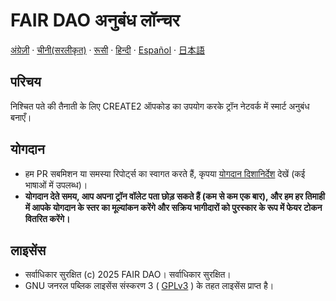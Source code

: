 # FAIR DAO अनुबंध लॉन्चर

[अंग्रेज़ी](README.md)  ·  [चीनी(सरलीकृत)](README_CN.md)  ·  [रूसी](README_RU.md)  ·  [हिन्दी](README_HI.md)  ·  [Español](README_ES.md)  ·  [日本語](README_JA.md)

## परिचय
निश्चित पते की तैनाती के लिए CREATE2 ऑपकोड का उपयोग करके ट्रॉन नेटवर्क में स्मार्ट अनुबंध बनाएँ।

## योगदान

* हम PR सबमिशन या समस्या रिपोर्ट्स का स्वागत करते हैं, कृपया [योगदान दिशानिर्देश](CONTRIBUTING_HI.md) देखें (कई भाषाओं में उपलब्ध)।
* **योगदान देते समय, आप अपना ट्रॉन वॉलेट पता छोड़ सकते हैं (कम से कम एक बार), और हम हर तिमाही में आपके योगदान के स्तर का मूल्यांकन करेंगे और सक्रिय भागीदारों को पुरस्कार के रूप में फेयर टोकन वितरित करेंगे।**

## लाइसेंस

* सर्वाधिकार सुरक्षित (c) 2025 FAIR DAO। सर्वाधिकार सुरक्षित।
* GNU जनरल पब्लिक लाइसेंस संस्करण 3 ( [GPLv3](LICENSE) ) के तहत लाइसेंस प्राप्त है।